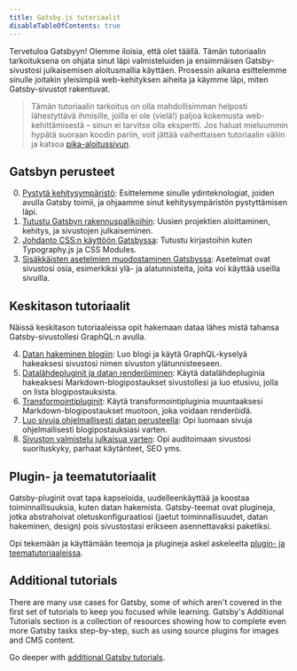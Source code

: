 ```yaml
---
title: Gatsby.js tutoriaalit
disableTableOfContents: true
---
```


Tervetuloa Gatsbyyn! Olemme iloisia, että olet täällä. Tämän tutoriaalin tarkoituksena on ohjata sinut läpi valmisteluiden ja ensimmäisen Gatsby-sivustosi julkaisemisen aloitusmallia käyttäen. Prosessin aikana esittelemme sinulle joitakin yleisimpiä web-kehityksen aiheita ja käymme läpi, miten Gatsby-sivustot rakentuvat.

> Tämän tutoriaalin tarkoitus on olla mahdollisimman helposti lähestyttävä ihmisille, joilla ei ole (vielä!) paljoa kokemusta web-kehittämisestä – sinun ei tarvitse olla ekspertti. Jos haluat mieluummin hypätä suoraan koodin pariin, voit jättää vaiheittaisen tutoriaalin väliin ja katsoa [pika-aloitussivun](/docs/quick-start).

## Gatsbyn perusteet

0. [Pystytä kehitysympäristö](/tutorial/part-zero/): Esittelemme sinulle ydinteknologiat, joiden avulla Gatsby toimii, ja ohjaamme sinut kehitysympäristön pystyttämisen läpi.
1. [Tutustu Gatsbyn rakennuspalikoihin](/tutorial/part-one/): Uusien projektien aloittaminen, kehitys, ja sivustojen julkaiseminen.
1. [Johdanto CSS:n käyttöön Gatsbyssa](/tutorial/part-two/): Tutustu kirjastoihin kuten Typography.js ja CSS Modules.
1. [Sisäkkäisten asetelmien muodostaminen Gatsbyssa](/tutorial/part-three/): Asetelmat ovat sivustosi osia, esimerkiksi ylä- ja alatunnisteita, joita voi käyttää useilla sivuilla.

## Keskitason tutoriaalit

Näissä keskitason tutoriaaleissa opit hakemaan dataa lähes mistä tahansa Gatsby-sivustollesi GraphQL:n avulla.

4. [Datan hakeminen blogiin](/tutorial/part-four/): Luo blogi ja käytä GraphQL-kyselyä hakeaksesi sivustosi nimen sivuston ylätunnisteeseen.
5. [Datalähdepluginit ja datan renderöiminen](/tutorial/part-five/): Käytä datalähdepluginia hakeaksesi Markdown-blogipostaukset sivustollesi ja luo etusivu, jolla on lista blogipostauksista.
6. [Transformointipluginit](/tutorial/part-six/): Käytä transformointipluginia muuntaaksesi Markdown-blogipostaukset muotoon, joka voidaan renderöidä.
7. [Luo sivuja ohjelmallisesti datan perusteella](/tutorial/part-seven/): Opi luomaan sivuja ohjelmallisesti blogipostauksiasi varten.
8. [Sivuston valmistelu julkaisua varten](/tutorial/part-eight/): Opi auditoimaan sivustosi suorituskyky, parhaat käytänteet, SEO yms.

## Plugin- ja teematutoriaalit

Gatsby-pluginit ovat tapa kapseloida, uudelleenkäyttää ja koostaa toiminnallisuuksia, kuten datan hakemista. Gatsby-teemat ovat plugineja, jotka abstrahoivat oletuskonfiguraatiosi (jaetut toiminnallisuudet, datan hakeminen, design) pois sivustostasi erikseen asennettavaksi paketiksi.

Opi tekemään ja käyttämään teemoja ja plugineja askel askeleelta [plugin- ja teematutoriaaleissa](/tutorial/plugin-and-theme-tutorials/).

## Additional tutorials

There are many use cases for Gatsby, some of which aren't covered in the first set of tutorials to keep you focused while learning. Gatsby's Additional Tutorials section is a collection of resources showing how to complete even more Gatsby tasks step-by-step, such as using source plugins for images and CMS content.

Go deeper with [additional Gatsby tutorials](/tutorial/additional-tutorials/).
